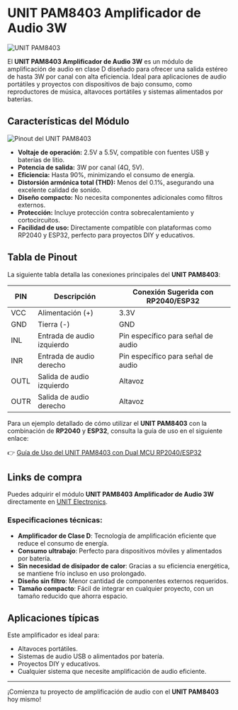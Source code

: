 
# UNIT PAM8403 Amplificador de Audio 3W

![UNIT PAM8403](ruta_a_la_imagen_principal.jpg) <!-- Coloca aquí la URL de la imagen del módulo PAM8403 -->

El **UNIT PAM8403 Amplificador de Audio 3W** es un módulo de amplificación de audio en clase D diseñado para ofrecer una salida estéreo de hasta 3W por canal con alta eficiencia. Ideal para aplicaciones de audio portátiles y proyectos con dispositivos de bajo consumo, como reproductores de música, altavoces portátiles y sistemas alimentados por baterías.

## Características del Módulo

![Pinout del UNIT PAM8403](ruta_a_la_imagen_pinout.jpg) <!-- URL de la imagen del pinout del módulo -->

- **Voltaje de operación:** 2.5V a 5.5V, compatible con fuentes USB y baterías de litio.
- **Potencia de salida:** 3W por canal (4Ω, 5V).
- **Eficiencia:** Hasta 90%, minimizando el consumo de energía.
- **Distorsión armónica total (THD):** Menos del 0.1%, asegurando una excelente calidad de sonido.
- **Diseño compacto:** No necesita componentes adicionales como filtros externos.
- **Protección:** Incluye protección contra sobrecalentamiento y cortocircuitos.
- **Facilidad de uso:** Directamente compatible con plataformas como RP2040 y ESP32, perfecto para proyectos DIY y educativos.

## Tabla de Pinout

La siguiente tabla detalla las conexiones principales del **UNIT PAM8403**:

| PIN  | Descripción             | Conexión Sugerida con RP2040/ESP32 |
| ---- | ----------------------- | ---------------------------------- |
| VCC  | Alimentación (+)         | 3.3V                              |
| GND  | Tierra (-)               | GND                               |
| INL  | Entrada de audio izquierdo | Pin específico para señal de audio |
| INR  | Entrada de audio derecho  | Pin específico para señal de audio |
| OUTL | Salida de audio izquierdo | Altavoz                           |
| OUTR | Salida de audio derecho   | Altavoz                           |

Para un ejemplo detallado de cómo utilizar el **UNIT PAM8403** con la combinación de **RP2040** y **ESP32**, consulta la guía de uso en el siguiente enlace:

👉 [Guía de Uso del UNIT PAM8403 con Dual MCU RP2040/ESP32](enlace_a_tu_guia.md)

## Links de compra

Puedes adquirir el módulo **UNIT PAM8403 Amplificador de Audio 3W** directamente en [UNIT Electronics](https://www.unitelectronics.com).

### Especificaciones técnicas:

- **Amplificador de Clase D**: Tecnología de amplificación eficiente que reduce el consumo de energía.
- **Consumo ultrabajo**: Perfecto para dispositivos móviles y alimentados por batería.
- **Sin necesidad de disipador de calor**: Gracias a su eficiencia energética, se mantiene frío incluso en uso prolongado.
- **Diseño sin filtro**: Menor cantidad de componentes externos requeridos.
- **Tamaño compacto**: Fácil de integrar en cualquier proyecto, con un tamaño reducido que ahorra espacio.

## Aplicaciones típicas

Este amplificador es ideal para:

- Altavoces portátiles.
- Sistemas de audio USB o alimentados por batería.
- Proyectos DIY y educativos.
- Cualquier sistema que necesite amplificación de audio eficiente.

---

¡Comienza tu proyecto de amplificación de audio con el **UNIT PAM8403** hoy mismo!
